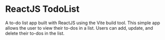 # ReactJS TodoList

A to-do list app built with ReactJS using the Vite build tool. This simple app allows the user to view their to-dos in a list. Users can add, update, and delete their to-dos in the list.
